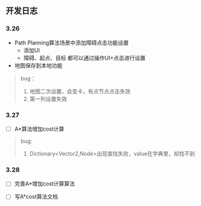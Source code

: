 ## 开发日志

### 3.26
- Path Planning算法场景中添加障碍点击功能设置
    - 添加UI
    - 障碍、起点、目标 都可以通过操作UI+点击进行设置
- 地图保存到本地功能
> bug：
> 1. 地图二次设置，会变卡，有点节点点击失效
> 2. 第一列设置失效  

### 3.27
- [ ] A*算法增加cost计算    
> bug:  
> 1. Dictionary<Vector2,Node>出现查找失败，value在字典里，却找不到

### 3.28
- [ ] 完善A*增加cost计算算法
- [ ] 写A*cost算法文档



